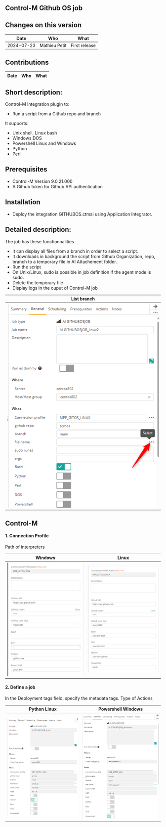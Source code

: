## Control-M Github OS job 
## Changes on this version

| Date | Who | What |
| - | - | - |
| 2024-07-23 | Mathieu Petit | First release |



## Contributions

| Date | Who | What |
| - | - | - |


## Short description:
Control-M Integration plugin to:
- Run a script from a Github repo and branch

It supports:
- Unix shell, Linux bash
- Windows DOS
- Powershell Linux and Windows
- Python
- Perl



## Prerequisites
- Control-M Version 9.0.21.000
- A Github token for Github API authentication

## Installation

- Deploy the integration GITHUBOS.ctmai using Application Integrator.
 
## Detailed description:

The job has these functionnalities
- It can display all files from a branch in order to select a script.
- It downloads in background the script from Github Organization, repo, branch to a temporary file in AI Attachement folder.
- Run the script
- On Unix/Linux, sudo is possible in job definition if the agent mode is sudo.
- Delete the temporary file
- Display logs in the ouput of Control-M job
 
 |       List branch     | 
|:----------------------:|
| ![](./images/job0.png) |

## Control-M

#### 1. Connection Profile 

Path of interpreters

|       Windows          | Linux                  | 
|:----------------------:|:----------------------:|
| ![](./images/cp1.png)  | ![](./images/cp2.png)  |

#### 2. Define a job
In the Deployment tags field, specify the metadata tags.
Type of Actions

|       Python Linux      | Powershell Windows    | 
|:----------------------:|:----------------------:|
| ![](./images/job1.png) | ![](./images/job2.png) | 
